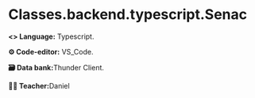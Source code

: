 # Classes.backend.typescript.Senac

<p><b><> Language:</b> Typescript.</p>
<p><b>⚙️ Code-editor:</b> VS_Code.</p>
<p><b>🗃️ Data bank:</b>Thunder Client.</p>
<p><b>👨‍🏫 Teacher:</b>Daniel</p>
